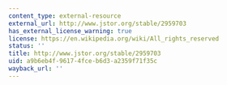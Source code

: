 ```yaml
---
content_type: external-resource
external_url: http://www.jstor.org/stable/2959703
has_external_license_warning: true
license: https://en.wikipedia.org/wiki/All_rights_reserved
status: ''
title: http://www.jstor.org/stable/2959703
uid: a9b6eb4f-9617-4fce-b6d3-a2359f71f35c
wayback_url: ''
---
```


